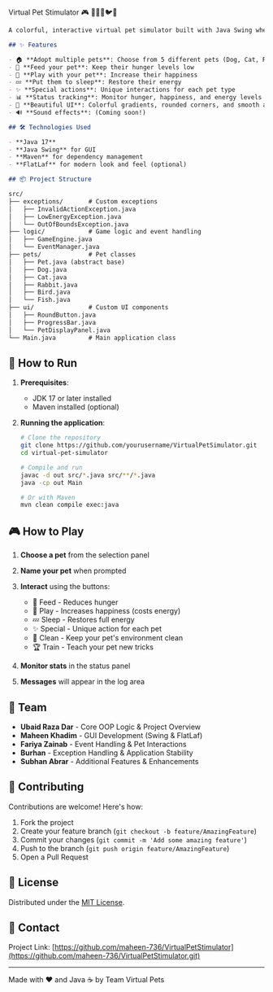 Virtual Pet Stimulator 🎮 🐶🐱🐰🐦🐠
```markdown
A colorful, interactive virtual pet simulator built with Java Swing where you can adopt and care for different pets! 🐶🐱🐰🐦🐠

## ✨ Features

- 🏠 **Adopt multiple pets**: Choose from 5 different pets (Dog, Cat, Rabbit, Bird, Fish)
- 🍕 **Feed your pet**: Keep their hunger levels low
- 🎾 **Play with your pet**: Increase their happiness
- 💤 **Put them to sleep**: Restore their energy
- ✨ **Special actions**: Unique interactions for each pet type
- 📊 **Status tracking**: Monitor hunger, happiness, and energy levels
- 🎨 **Beautiful UI**: Colorful gradients, rounded corners, and smooth animations
- 🔊 **Sound effects**: (Coming soon!)

## 🛠️ Technologies Used

- **Java 17**
- **Java Swing** for GUI
- **Maven** for dependency management
- **FlatLaf** for modern look and feel (optional)

## 📦 Project Structure

src/
├── exceptions/       # Custom exceptions
│   ├── InvalidActionException.java
│   ├── LowEnergyException.java
│   └── OutOfBoundsException.java
├── logic/            # Game logic and event handling
│   ├── GameEngine.java
│   └── EventManager.java
├── pets/             # Pet classes
│   ├── Pet.java (abstract base)
│   ├── Dog.java
│   ├── Cat.java
│   ├── Rabbit.java
│   ├── Bird.java
│   └── Fish.java
├── ui/               # Custom UI components
│   ├── RoundButton.java
│   ├── ProgressBar.java
│   └── PetDisplayPanel.java
└── Main.java         # Main application class
```

## 🚀 How to Run

1. **Prerequisites**:
   - JDK 17 or later installed
   - Maven installed (optional)

2. **Running the application**:
   ```bash
   # Clone the repository
   git clone https://github.com/yourusername/VirtualPetSimulator.git
   cd virtual-pet-simulator
   
   # Compile and run
   javac -d out src/*.java src/**/*.java
   java -cp out Main
   
   # Or with Maven
   mvn clean compile exec:java
   ```

## 🎮 How to Play

1. **Choose a pet** from the selection panel
2. **Name your pet** when prompted
3. **Interact** using the buttons:
   - 🍕 Feed - Reduces hunger
   - 🎾 Play - Increases happiness (costs energy)
   - 💤 Sleep - Restores full energy
   - ✨ Special - Unique action for each pet
   - 🧹 Clean - Keep your pet's environment clean
   - 🏆 Train - Teach your pet new tricks

4. **Monitor stats** in the status panel
5. **Messages** will appear in the log area


## 👥 Team

- **Ubaid Raza Dar** - Core OOP Logic & Project Overview
- **Maheen Khadim** - GUI Development (Swing & FlatLaf)
- **Fariya Zainab** - Event Handling & Pet Interactions
- **Burhan** - Exception Handling & Application Stability
- **Subhan Abrar** - Additional Features & Enhancements

## 🤝 Contributing

Contributions are welcome! Here's how:

1. Fork the project
2. Create your feature branch (`git checkout -b feature/AmazingFeature`)
3. Commit your changes (`git commit -m 'Add some amazing feature'`)
4. Push to the branch (`git push origin feature/AmazingFeature`)
5. Open a Pull Request

## 📜 License

Distributed under the [MIT License](LICENSE).

## 📧 Contact

Project Link: [https://github.com/maheen-736/VirtualPetStimulator](https://github.com/maheen-736/VirtualPetStimulator.git)

---

Made with ❤️ and Java ☕ by Team Virtual Pets
```



